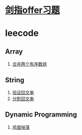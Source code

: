 # [剑指offer习题](https://github.com/AnnieTYF/CountingToOffer/blob/master/%E5%89%91%E6%8C%87offer.md)

# leecode
## Array
1. [合并两个有序数组](https://github.com/AnnieTYF/CountingToOffer/blob/master/src/main/java/leecode/Array/MergeTwoSortedArray.java)
## String 
1. [验证回文串](https://github.com/AnnieTYF/CountingToOffer/blob/master/src/main/java/leecode/String/isStringPalindrome.java)
2. [分割回文串](https://github.com/AnnieTYF/CountingToOffer/blob/master/src/main/java/leecode/String/PalindromePartitioning.java)
## Dynamic Programming
1. [鸡蛋掉落](https://github.com/AnnieTYF/CountingToOffer/blob/master/src/main/java/leecode/DynamicProgramming/eggDrops.java)
